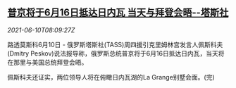 <!--1623313862000-->
[普京将于6月16日抵达日内瓦 当天与拜登会晤--塔斯社](https://cn.reuters.com/article/putin-viden-summit-schedule-0610-thur-idCNKCS2DM0OI)
------

<div><i>2021-06-10T08:09:27Z</i></div><p>路透莫斯科6月10日 - 俄罗斯塔斯社(TASS)周四援引克里姆林宫发言人佩斯科夫(Dmitry Peskov)说法报导称，俄罗斯总统普京将于6月16日抵达日内瓦，当天将在那里与美国总统拜登会晤。</p><p>佩斯科夫还证实，两位领导人将在俯瞰日内瓦湖的La Grange别墅会面。(完)</p>
